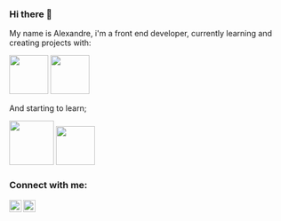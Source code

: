 ### Hi there 👋

My name is Alexandre, i'm a front end developer, currently learning and creating projects with:

<img src= "https://img.shields.io/badge/HTML5-E34F26?style=for-the-badge&logo=html5&logoColor=white" width="70px"/>
<img src= "https://img.shields.io/badge/CSS3-1572B6?style=for-the-badge&logo=css3&logoColor=white" width="70px"/>

And starting to learn;

<img src ="https://img.shields.io/badge/JavaScript-323330?style=for-the-badge&logo=javascript&logoColor=F7DF1E" width="80px"/>

<img src="https://img.shields.io/badge/React-20232A?style=for-the-badge&logo=react&logoColor=61DAFB" width="70px"/>


<br/>


### Connect with me:

<p>
  <a href="https://www.instagram.com/alexandrehkd/" target="_blank">
  <img align=left width="22px" src="https://cdn.jsdelivr.net/npm/simple-icons@v3/icons/instagram.svg"/>
    
  </a>
  <a href="https://www.linkedin.com/in/alexandre-lima-23493024/">
  <img align=left width="22px" src="https://cdn.jsdelivr.net/npm/simple-icons@v3/icons/linkedin.svg"/>
    
  </a>
</p>
